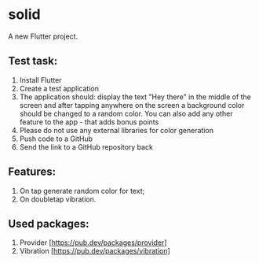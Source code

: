 # solid

A new Flutter project.

## Test task:
 
1. Install Flutter 
2. Create a test application
3. The application should: display the text "Hey there" in the middle of the screen and after tapping anywhere on the screen a background color should be changed to a random color. You can also add any other feature to the app - that adds bonus points
4. Please do not use any external libraries for color generation
5. Push code to a GitHub
6. Send the link to a GitHub repository back

## Features:
1. On tap generate random color for text;
2. On doubletap vibration.

## Used packages:
1. Provider [https://pub.dev/packages/provider]
2. Vibration [https://pub.dev/packages/vibration]
